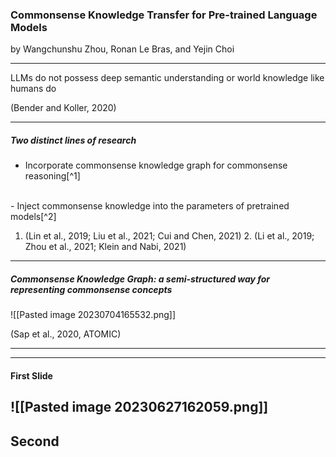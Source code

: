 
### Commonsense Knowledge Transfer for Pre-trained Language Models


by Wangchunshu Zhou, Ronan Le Bras, and Yejin Choi
<!-- element style="font-size: 24px"-->

---

LLMs do not possess deep semantic understanding or world knowledge like humans do

(Bender and Koller, 2020)
<!-- element style="font-size: 24px"-->

---
##### Two distinct lines of research


- <!-- element style="font-size: 28px"--> Incorporate commonsense knowledge graph for commonsense reasoning[^1]
<br />
-  <!-- element style="font-size: 28px"--> Inject commonsense knowledge into the parameters of pretrained models[^2]

<br />

1. (Lin et al., 2019; Liu et al., 2021; Cui and Chen, 2021)  2. (Li et al., 2019; Zhou et al., 2021; Klein and Nabi, 2021)
<!-- element style="font-size: 16px"-->

---
##### Commonsense Knowledge Graph: a semi-structured way for representing commonsense concepts

![[Pasted image 20230704165532.png]]

(Sap et al., 2020, ATOMIC)
<!-- element style="font-size: 24px"-->

---


---
#### First Slide

![[Pasted image 20230627162059.png]]
---
Second
---